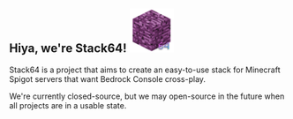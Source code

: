## Hiya, we're Stack64! <img src="https://github.com/Stack64MC/.github/blob/main/profile/Stack64Logo-Rev1.png?raw=true" data-canonical-src="https://github.com/Stack64MC/.github/blob/main/profile/Stack64Logo-Rev1.png?raw=true" width="80" height="80" />

Stack64 is a project that aims to create an easy-to-use stack for Minecraft Spigot servers that want Bedrock Console cross-play.

We're currently closed-source, but we may open-source in the future when all projects are in a usable state.
